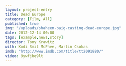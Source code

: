 ```yaml
---
layout: project-entry
title: Dead Europe
category: [Film, All]
published: true
img: "/uploads/shaheen-baig-casting-dead-europe.jpg"
date: 2012-12-14 00:00
tags: [example,news,story]
director: Tony Krawitz
with: Kodi Smit McPhee, Martin Csokas 
imdb: "http://www.imdb.com/title/tt2091880/"
video: 9ywfjbe9lt
---
```



